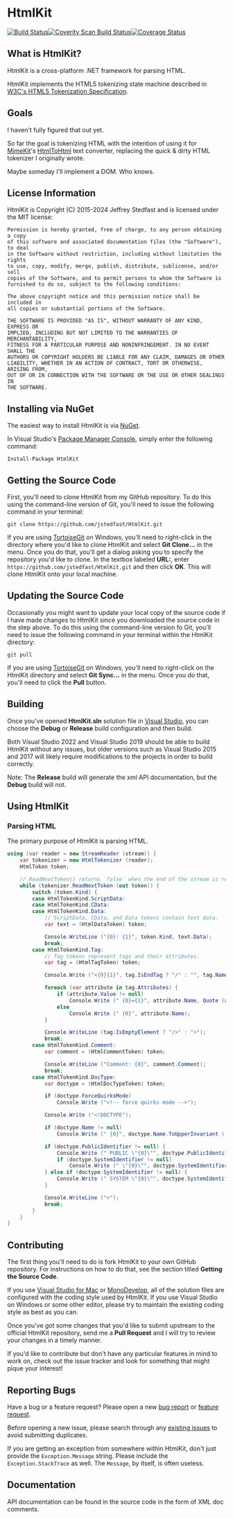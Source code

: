 # HtmlKit

[![Build Status](https://github.com/jstedfast/HtmlKit/actions/workflows/main.yml/badge.svg?event=push)](https://github.com/jstedfast/HtmlKit/actions/workflows/main.yml)[![Coverity Scan Build Status](https://scan.coverity.com/projects/5621/badge.svg)](https://scan.coverity.com/projects/5621)[![Coverage Status](https://coveralls.io/repos/github/jstedfast/HtmlKit/badge.svg?branch=master)](https://coveralls.io/github/jstedfast/HtmlKit?branch=master)

## What is HtmlKit?

HtmlKit is a cross-platform .NET framework for parsing HTML.

HtmlKit implements the HTML5 tokenizing state machine described in
[W3C's HTML5 Tokenization Specification](https://dev.w3.org/html5/spec-LC/tokenization.html).

## Goals

I haven't fully figured that out yet.

So far the goal is tokenizing HTML with the intention of using it for
[MimeKit](https://github.com/jstedfast/MimeKit)'s
[HtmlToHtml](http://www.mimekit.net/docs/html/T_MimeKit_Text_HtmlToHtml.htm)
text converter, replacing the quick & dirty HTML tokenizer I originally wrote.

Maybe someday I'll implement a DOM. Who knows.

## License Information

HtmlKit is Copyright (C) 2015-2024 Jeffrey Stedfast and is licensed under the MIT license:

    Permission is hereby granted, free of charge, to any person obtaining a copy
    of this software and associated documentation files (the "Software"), to deal
    in the Software without restriction, including without limitation the rights
    to use, copy, modify, merge, publish, distribute, sublicense, and/or sell
    copies of the Software, and to permit persons to whom the Software is
    furnished to do so, subject to the following conditions:

    The above copyright notice and this permission notice shall be included in
    all copies or substantial portions of the Software.

    THE SOFTWARE IS PROVIDED "AS IS", WITHOUT WARRANTY OF ANY KIND, EXPRESS OR
    IMPLIED, INCLUDING BUT NOT LIMITED TO THE WARRANTIES OF MERCHANTABILITY,
    FITNESS FOR A PARTICULAR PURPOSE AND NONINFRINGEMENT. IN NO EVENT SHALL THE
    AUTHORS OR COPYRIGHT HOLDERS BE LIABLE FOR ANY CLAIM, DAMAGES OR OTHER
    LIABILITY, WHETHER IN AN ACTION OF CONTRACT, TORT OR OTHERWISE, ARISING FROM,
    OUT OF OR IN CONNECTION WITH THE SOFTWARE OR THE USE OR OTHER DEALINGS IN
    THE SOFTWARE.

## Installing via NuGet

The easiest way to install HtmlKit is via [NuGet](https://www.nuget.org/packages/HtmlKit/).

In Visual Studio's [Package Manager Console](http://docs.nuget.org/docs/start-here/using-the-package-manager-console),
simply enter the following command:

    Install-Package HtmlKit

## Getting the Source Code

First, you'll need to clone HtmlKit from my GitHub repository. To do this using the command-line version of Git,
you'll need to issue the following command in your terminal:

    git clone https://github.com/jstedfast/HtmlKit.git

If you are using [TortoiseGit](https://tortoisegit.org) on Windows, you'll need to right-click in the directory
where you'd like to clone HtmlKit and select **Git Clone...** in the menu. Once you do that, you'll get a dialog
asking you to specify the repository you'd like to clone. In the textbox labeled **URL:**, enter
`https://github.com/jstedfast/HtmlKit.git` and then click **OK**. This will clone HtmlKit onto your local machine.

## Updating the Source Code

Occasionally you might want to update your local copy of the source code if I have made changes to HtmlKit since you
downloaded the source code in the step above. To do this using the command-line version fo Git, you'll need to issue
the following command in your terminal within the HtmlKit directory:

    git pull

If you are using [TortoiseGit](https://tortoisegit.org) on Windows, you'll need to right-click on the HtmlKit
directory and select **Git Sync...** in the menu. Once you do that, you'll need to click the **Pull** button.

## Building

Once you've opened **HtmlKit.sln** solution file in [Visual Studio](https://www.visualstudio.com/downloads/),
you can choose the **Debug** or **Release** build configuration and then build.

Both Visual Studio 2022 and Visual Studio 2019 should be able to build HtmlKit without any issues, but older versions such as
Visual Studio 2015 and 2017 will likely require modifications to the projects in order to build correctly.

Note: The **Release** build will generate the xml API documentation, but the **Debug** build will not.

## Using HtmlKit

### Parsing HTML

The primary purpose of HtmlKit is parsing HTML.

```csharp
using (var reader = new StreamReader (stream)) {
    var tokenizer = new HtmlTokenizer (reader);
    HtmlToken token;

    // ReadNextToken() returns `false` when the end of the stream is reached.
    while (tokenizer.ReadNextToken (out token)) {
        switch (token.Kind) {
        case HtmlTokenKind.ScriptData:
        case HtmlTokenKind.CData:
        case HtmlTokenKind.Data:
            // ScriptData, CData, and Data tokens contain text data.
            var text = (HtmlDataToken) token;

            Console.WriteLine ("{0}: {1}", token.Kind, text.Data);
            break;
        case HtmlTokenKind.Tag:
            // Tag tokens represent tags and their attributes.
            var tag = (HtmlTagToken) token;

            Console.Write ("<{0}{1}", tag.IsEndTag ? "/" : "", tag.Name);

            foreach (var attribute in tag.Attributes) {
                if (attribute.Value != null)
                    Console.Write (" {0}={1}", attribute.Name, Quote (attribute.Value));
                else
                    Console.Write (" {0}", attribute.Name);
            }

            Console.WriteLine (tag.IsEmptyElement ? "/>" : ">");
            break;
        case HtmlTokenKind.Comment:
            var comment = (HtmlCommentToken) token;

            Console.WriteLine ("Comment: {0}", comment.Comment);
            break;
        case HtmlTokenKind.DocType:
            var doctype = (HtmlDocTypeToken) token;

            if (doctype.ForceQuirksMode)
                Console.Write ("<!-- force quirks mode -->");

            Console.Write ("<!DOCTYPE");

            if (doctype.Name != null)
                Console.Write (" {0}", doctype.Name.ToUpperInvariant ());

            if (doctype.PublicIdentifier != null) {
                Console.Write (" PUBLIC \"{0}\"", doctype.PublicIdentifier);
                if (doctype.SystemIdentifier != null)
                    Console.Write (" \"{0}\"", doctype.SystemIdentifier);
            } else if (doctype.SystemIdentifier != null) {
                Console.Write (" SYSTEM \"{0}\"", doctype.SystemIdentifier);
            }

            Console.WriteLine (">");
            break;
        }
    }
}
```

## Contributing

The first thing you'll need to do is fork HtmlKit to your own GitHub repository. For instructions on how to
do that, see the section titled **Getting the Source Code**.

If you use [Visual Studio for Mac](https://visualstudio.microsoft.com/vs/mac/) or [MonoDevelop](http://monodevelop.com),
all of the solution files are configured with the coding style used by HtmlKit. If you use Visual Studio on Windows or
some other editor, please try to maintain the existing coding style as best as you can.

Once you've got some changes that you'd like to submit upstream to the official HtmlKit repository,
send me a **Pull Request** and I will try to review your changes in a timely manner.

If you'd like to contribute but don't have any particular features in mind to work on, check out the issue
tracker and look for something that might pique your interest!

## Reporting Bugs

Have a bug or a feature request? Please open a new
[bug report](https://github.com/jstedfast/HtmlKit/issues/new?template=bug_report.md)
or
[feature request](https://github.com/jstedfast/HtmlKit/issues/new?template=feature_request.md).

Before opening a new issue, please search through any [existing issues](https://github.com/jstedfast/HtmlKit/issues)
to avoid submitting duplicates.

If you are getting an exception from somewhere within HtmlKit, don't just provide the `Exception.Message`
string. Please include the `Exception.StackTrace` as well. The `Message`, by itself, is often useless.

## Documentation

API documentation can be found in the source code in the form of XML doc comments.
